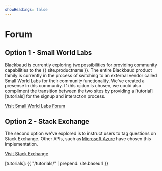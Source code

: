 ```yaml
---
showHeadings: false
---
```


# Forum

## Option 1 - Small World Labs

Blackbaud is currently exploring two possibilities for providing community capabilities to the {{ site.productname }}.  The entire Blackbaud product family is currently in the process of switching to an external vendor called Small World Labs for their community functionality.  We've created a presense in this community.  If this option is chosen, we could also compliment the transition between the two sites by providing a [tutorial][tutorials] for the signup and interaction process.

<a href="{{ site.communityforumurl }}" target="_blank" class="btn btn-primary">Visit Small World Labs Forum</a>

## Option 2 - Stack Exchange

The second option we've explored is to instruct users to tag questions on Stack Exchange.  Other APIs, such as <a href="http://azure.microsoft.com/en-us/documentation/" target="_blank">Microsoft Azure</a> have chosen this implementation.

<a href="http://stackoverflow.com/questions/tagged/renxt" target="_blank" class="btn btn-primary">Visit Stack Exchange</a>

[tutorials]: {{ "/tutorials/" | prepend: site.baseurl }}